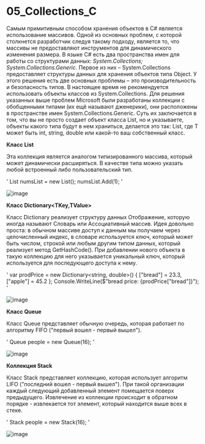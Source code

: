 # 05_Collections_C
Самым примитивным способом хранения объектов в C# является использование массивов. Одной из основных проблем, с которой столкнется разработчик следуя такому подходу, является то, что массивы не предоставляют инструментов для динамического изменения размера. В языке C# есть два пространства имен для работы со структурами данных:
*System.Collections;*
*System.Collections.Generic.*
Первое из них – System.Collections предоставляет структуры данных для хранения объектов типа Object. У этого решения есть две основных проблемы – это производительность и безопасность типов. В настоящее время не рекомендуется использовать объекты классов из System.Collections. 
Для решения указанных выше проблем Microsoft были разработаны коллекции с обобщенными типами (их ещё называют дженерики), они расположены в пространстве  имен System.Collections.Generic. Суть их заключается в том, что вы не просто создает объект класса List, но и указываете, объекты какого типа будут в нем храниться, делается это так: List<T>, где T может быть int, string, double или какой-то ваш собственный класс. 

**Класс List<T>**

Эта коллекция является аналогом типизированного массива, который может динамически расширяться. В качестве типа можно указать любой встроенный либо пользовательский тип.

' List<int> numsList = new List<int>();
numsList.Add(1); '

![image](https://github.com/user-attachments/assets/d5cbc900-4749-4d6b-a38c-7ddee7f2c039)

**Класс Dictionary<TKey,TValue>**

Класс Dictionary реализует структуру данных Отображение, которую иногда называют Словарь или Ассоциативный массив. Идея довольно проста: в обычном массиве доступ к данным мы получаем через целочисленный индекс, в словаре используется ключ, который может быть числом, строкой или любым другим типом данных, который реализует метод GetHashCode(). При добавлении нового объекта в такую коллекцию для него указывается уникальный ключ, который используется для последующего доступа к нему.

' var prodPrice = new Dictionary<string, double>() 
{
    ["bread"] = 23.3,
    ["apple"] = 45.2
};
Console.WriteLine($"bread price: {prodPrice["bread"]}"); '

![image](https://github.com/user-attachments/assets/44eaea88-0003-4e25-8988-517f25f1c57c)

**Класс Queue<T>**

Класс Queue представляет обычную очередь, которая работает по алгоритму FIFO ("первый вошел - первый вышел").

' Queue<string> people = new Queue<string>(16); '

![image](https://github.com/user-attachments/assets/6447c9a4-bc1e-4a4a-a643-571780a5da70)

**Коллекция Stack<T>**

Класс Stack<T> представляет коллекцию, которая использует алгоритм LIFO ("последний вошел - первый вышел"). При такой организации каждый следующий добавленный элемент помещается поверх предыдущего. Извлечение из коллекции происходит в обратном порядке - извлекается тот элемент, который находится выше всех в стеке.

' Stack<string> people = new Stack<string>(16); '

![image](https://github.com/user-attachments/assets/7692a0a4-3584-4b35-9424-4b14be651cec)

